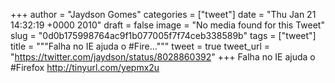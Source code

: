 
+++
author = "Jaydson Gomes"
categories = ["tweet"]
date = "Thu Jan 21 14:32:19 +0000 2010"
draft = false
image = "No media found for this Tweet"
slug = "0d0b175998764ac9f1b077005f7f74ceb338589b"
tags = ["tweet"]
title = """Falha no IE ajuda o #Fire..."""
tweet = true
tweet_url = "https://twitter.com/jaydson/status/8028860392"
+++
Falha no IE ajuda o #Firefox http://tinyurl.com/yepmx2u
